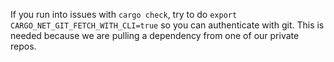 If you run into issues with `cargo check`, try to do `export CARGO_NET_GIT_FETCH_WITH_CLI=true` so you can authenticate with git. This is needed because we are pulling a dependency from one of our private repos.
